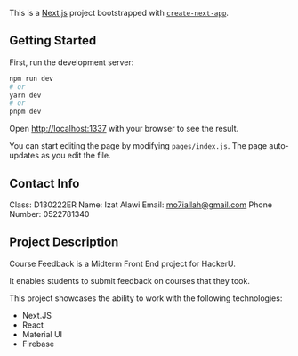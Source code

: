 This is a [Next.js](https://nextjs.org/) project bootstrapped with [`create-next-app`](https://github.com/vercel/next.js/tree/canary/packages/create-next-app).

## Getting Started

First, run the development server:

```bash
npm run dev
# or
yarn dev
# or
pnpm dev
```

Open [http://localhost:1337](http://localhost:1337) with your browser to see the result.

You can start editing the page by modifying `pages/index.js`. The page auto-updates as you edit the file.

## Contact Info

Class: D130222ER
Name: Izat Alawi
Email: mo7iallah@gmail.com
Phone Number: 0522781340

## Project Description

Course Feedback is a Midterm Front End project for HackerU.

It enables students to submit feedback on courses that they took.

This project showcases the ability to work with the following technologies:

- Next.JS
- React
- Material UI
- Firebase
